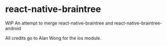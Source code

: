 # react-native-braintree
WIP
An attempt to merge react-native-braintree and react-native-braintree-android

All credits go to Alan Wong for the ios module.
